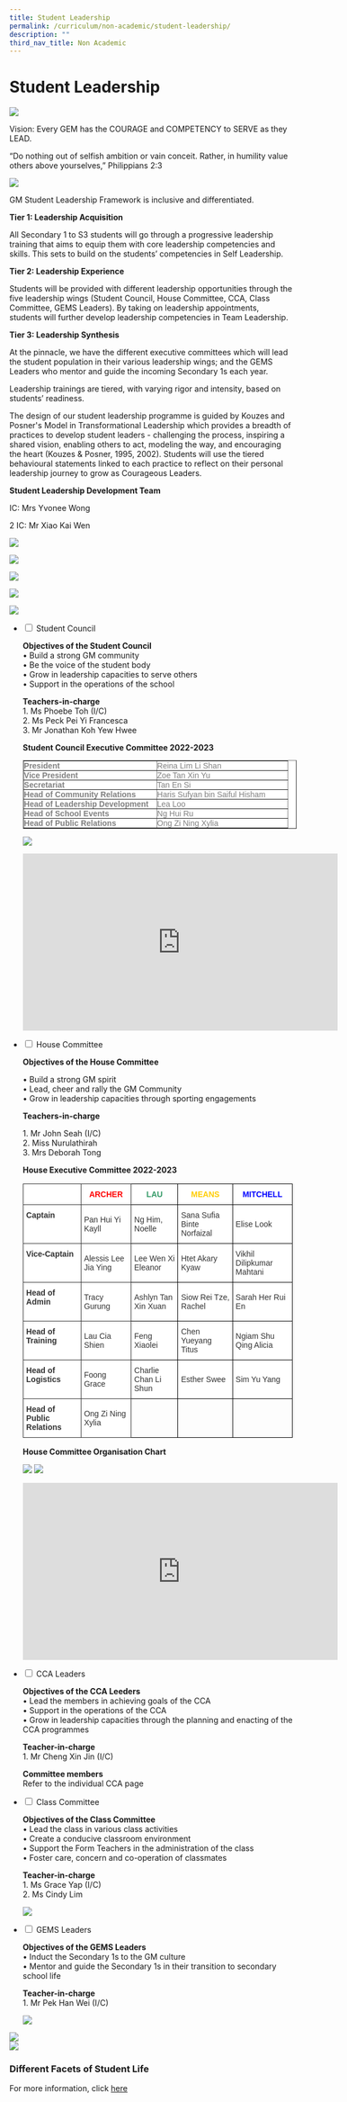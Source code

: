 ```yaml
---
title: Student Leadership
permalink: /curriculum/non-academic/student-leadership/
description: ""
third_nav_title: Non Academic
---
```

# **Student Leadership**

![](/images/Student-Leadership-Development-2048x1463.jpg)

Vision: Every GEM has the COURAGE and COMPETENCY to SERVE as they LEAD. 

“Do nothing out of selfish ambition or vain conceit. Rather, in humility value others above yourselves,” Philippians 2:3

![](/images/b28.png)

GM Student Leadership Framework is inclusive and differentiated.

**Tier 1: Leadership Acquisition**

All Secondary 1 to S3 students will go through a progressive leadership training that aims to equip them with core leadership competencies and skills. This sets to build on the students’ competencies in Self Leadership.

**Tier 2: Leadership Experience**

Students will be provided with different leadership opportunities through the five leadership wings (Student Council, House Committee, CCA, Class Committee, GEMS Leaders). By taking on leadership appointments, students will further develop leadership competencies in Team Leadership.

**Tier 3: Leadership Synthesis**

At the pinnacle, we have the different executive committees which will lead the student population in their various leadership wings; and the GEMS Leaders who mentor and guide the incoming Secondary 1s each year.

Leadership trainings are tiered, with varying rigor and intensity, based on students’ readiness.

The design of our student leadership programme is guided by Kouzes and Posner's Model in Transformational Leadership which provides a breadth of practices to develop student leaders - challenging the process, inspiring a shared vision, enabling others to act, modeling the way, and encouraging the heart (Kouzes & Posner, 1995, 2002). Students will use the tiered behavioural statements linked to each practice to reflect on their personal leadership journey to grow as Courageous Leaders.


**Student Leadership Development Team**

IC: Mrs Yvonee Wong

2 IC: Mr Xiao Kai Wen


![](/images/SLI1-1-1024x683.jpg)

![](/images/SLI2-1-1024x683.jpg)

![](/images/SLI3-1-1024x768.jpg)

![](/images/SLI4-1.jpg)

![](/images/SLI5-1.jpg)

<ul class="jekyllcodex_accordion">
  <li>
    <input type="checkbox" id="accordion1">
    <label for="accordion1">Student Council</label>
    <div>
			<p><b>Objectives of the Student Council</b><br>• Build a strong GM community<br> • Be the voice of the student body<br> • Grow in leadership capacities to serve others<br> • Support in the operations of the school</p>
			<p><b>Teachers-in-charge</b><br>1. Ms Phoebe Toh (I/C)<br>2. Ms Peck Pei Yi Francesca<br>3. Mr Jonathan Koh Yew Hwee</p>
			<p><b>Student Council Executive Committee 2022-2023</b></p>
			<p><table border="1" style="box-sizing: border-box; border-collapse: collapse; border-spacing: 0px; background-color: rgb(255, 255, 255); color: rgb(128, 128, 128); font-family: Helvetica, Verdana, Arial, sans-serif; font-size: 14px; font-style: normal; font-variant-ligatures: normal; font-variant-caps: normal; font-weight: 400; letter-spacing: normal; orphans: 2; text-align: start; text-transform: none; white-space: normal; widows: 2; word-spacing: 0px; -webkit-text-stroke-width: 0px; text-decoration-thickness: initial; text-decoration-style: initial; text-decoration-color: initial; width: 487.312px;"><tbody style="box-sizing: border-box;"><tr style="box-sizing: border-box;"><td style="box-sizing: border-box; padding: 0px; width: 237px;"><strong style="box-sizing: border-box; font-weight: bold;">President</strong></td><td style="box-sizing: border-box; padding: 0px; width: 233.312px;">Reina Lim Li Shan</td></tr><tr style="box-sizing: border-box;"><td style="box-sizing: border-box; padding: 0px; width: 237px;"><strong style="box-sizing: border-box; font-weight: bold;">Vice President</strong></td><td style="box-sizing: border-box; padding: 0px; width: 233.312px;">Zoe Tan Xin Yu</td></tr><tr style="box-sizing: border-box;"><td style="box-sizing: border-box; padding: 0px; width: 237px;"><strong style="box-sizing: border-box; font-weight: bold;">Secretariat</strong></td><td style="box-sizing: border-box; padding: 0px; width: 233.312px;">Tan En Si</td></tr><tr style="box-sizing: border-box;"><td style="box-sizing: border-box; padding: 0px; width: 237px;"><strong style="box-sizing: border-box; font-weight: bold;">Head of Community Relations</strong></td><td style="box-sizing: border-box; padding: 0px; width: 233.312px;">Haris Sufyan bin Saiful Hisham</td></tr><tr style="box-sizing: border-box;"><td style="box-sizing: border-box; padding: 0px; width: 237px;"><strong style="box-sizing: border-box; font-weight: bold;">Head of Leadership Development</strong></td><td style="box-sizing: border-box; padding: 0px; width: 233.312px;">Lea Loo</td></tr><tr style="box-sizing: border-box;"><td style="box-sizing: border-box; padding: 0px; width: 237px;"><strong style="box-sizing: border-box; font-weight: bold;">Head of School Events</strong></td><td style="box-sizing: border-box; padding: 0px; width: 233.312px;">Ng Hui Ru</td></tr><tr style="box-sizing: border-box;"><td style="box-sizing: border-box; padding: 0px; width: 237px;"><strong style="box-sizing: border-box; font-weight: bold;">Head of Public Relations</strong></td><td style="box-sizing: border-box; padding: 0px; width: 233.312px;">Ong Zi Ning Xylia</td></tr></tbody></table></p>
		<p><img src="/images/SLC.jpg"></p>
		<p><iframe width="560" height="315" src="https://www.youtube.com/embed/hUPWeluAbs0" title="YouTube video player" frameborder="0" allow="accelerometer; autoplay; clipboard-write; encrypted-media; gyroscope; picture-in-picture" allowfullscreen></iframe></p>
    </div>
	</li>
<li>
    <input type="checkbox" id="accordion2">
    <label for="accordion2">House Committee</label>
    <div>
			<p><b>Objectives of the House Committee </b></p>
			<p> • Build a strong GM spirit<br> • Lead, cheer and rally the GM Community<br> • Grow in leadership capacities through sporting engagements</p>
			<p><b>Teachers-in-charge</b></p>
			<p>1. Mr John Seah (I/C)<br>2. Miss Nurulathirah<br>3. Mrs Deborah Tong</p>
			<p><b>House Executive Committee 2022-2023</b></p>
			<p><table style="border-collapse:collapse;border-spacing:0" class="tg"><thead><tr><th style="background-color:#FFF;border-color:#333333;border-style:solid;border-width:1px;color:#808080;font-family:Arial, sans-serif;font-size:14px;font-weight:bold;overflow:hidden;padding:10px 5px;text-align:left;vertical-align:top;word-break:normal"><span style="font-weight:bold"> </span></th><th style="background-color:#FFF;border-color:#333333;border-style:solid;border-width:1px;color:#F00;font-family:Arial, sans-serif;font-size:14px;font-weight:bold;overflow:hidden;padding:10px 5px;text-align:center;vertical-align:top;word-break:normal"><span style="font-weight:bold">ARCHER</span></th><th style="background-color:#FFF;border-color:black;border-style:solid;border-width:1px;color:#396;font-family:Arial, sans-serif;font-size:14px;font-weight:bold;overflow:hidden;padding:10px 5px;text-align:center;vertical-align:top;word-break:normal"><span style="font-weight:bold">LAU</span></th><th style="background-color:#FFF;border-color:black;border-style:solid;border-width:1px;color:#FC0;font-family:Arial, sans-serif;font-size:14px;font-weight:bold;overflow:hidden;padding:10px 5px;text-align:center;vertical-align:top;word-break:normal"><span style="font-weight:bold">MEANS</span></th><th style="background-color:#FFF;border-color:black;border-style:solid;border-width:1px;color:#00F;font-family:Arial, sans-serif;font-size:14px;font-weight:bold;overflow:hidden;padding:10px 5px;text-align:center;vertical-align:top;word-break:normal"><span style="font-weight:bold">MITCHELL</span></th></tr></thead><tbody><tr><td style="background-color:#FFF;border-color:#333333;border-style:solid;border-width:1px;color:#333333;font-family:Arial, sans-serif;font-size:14px;font-weight:bold;overflow:hidden;padding:10px 5px;text-align:left;vertical-align:top;word-break:normal">Captain<br><br> </td><td style="background-color:#FFF;border-color:#333333;border-style:solid;border-width:1px;color:#333333;font-family:Arial, sans-serif;font-size:14px;overflow:hidden;padding:10px 5px;text-align:left;vertical-align:middle;word-break:normal">Pan Hui Yi Kayll</td><td style="background-color:#FFF;border-color:black;border-style:solid;border-width:1px;color:#333333;font-family:Arial, sans-serif;font-size:14px;overflow:hidden;padding:10px 5px;text-align:left;vertical-align:middle;word-break:normal">Ng Him, Noelle</td><td style="background-color:#FFF;border-color:black;border-style:solid;border-width:1px;color:#333333;font-family:Arial, sans-serif;font-size:14px;overflow:hidden;padding:10px 5px;text-align:left;vertical-align:middle;word-break:normal">Sana Sufia Binte Norfaizal</td><td style="background-color:#FFF;border-color:black;border-style:solid;border-width:1px;color:#333333;font-family:Arial, sans-serif;font-size:14px;overflow:hidden;padding:10px 5px;text-align:left;vertical-align:middle;word-break:normal">Elise Look</td></tr><tr><td style="background-color:#FFF;border-color:#333333;border-style:solid;border-width:1px;color:#333333;font-family:Arial, sans-serif;font-size:14px;font-weight:bold;overflow:hidden;padding:10px 5px;text-align:left;vertical-align:top;word-break:normal">Vice-Captain</td><td style="background-color:#FFF;border-color:#333333;border-style:solid;border-width:1px;color:#333333;font-family:Arial, sans-serif;font-size:14px;overflow:hidden;padding:10px 5px;text-align:left;vertical-align:middle;word-break:normal">Alessis Lee Jia Ying</td><td style="background-color:#FFF;border-color:black;border-style:solid;border-width:1px;color:#333333;font-family:Arial, sans-serif;font-size:14px;overflow:hidden;padding:10px 5px;text-align:left;vertical-align:middle;word-break:normal">Lee Wen Xi Eleanor</td><td style="background-color:#FFF;border-color:black;border-style:solid;border-width:1px;color:#333333;font-family:Arial, sans-serif;font-size:14px;overflow:hidden;padding:10px 5px;text-align:left;vertical-align:middle;word-break:normal">Htet Akary Kyaw</td><td style="background-color:#FFF;border-color:black;border-style:solid;border-width:1px;color:#333333;font-family:Arial, sans-serif;font-size:14px;overflow:hidden;padding:10px 5px;text-align:left;vertical-align:middle;word-break:normal">Vikhil Dilipkumar Mahtani</td></tr><tr><td style="background-color:#FFF;border-color:#333333;border-style:solid;border-width:1px;color:#333333;font-family:Arial, sans-serif;font-size:14px;font-weight:bold;overflow:hidden;padding:10px 5px;text-align:left;vertical-align:top;word-break:normal">Head of Admin<br><br> </td><td style="background-color:#FFF;border-color:#333333;border-style:solid;border-width:1px;color:#333333;font-family:Arial, sans-serif;font-size:14px;overflow:hidden;padding:10px 5px;text-align:left;vertical-align:middle;word-break:normal">Tracy Gurung</td><td style="background-color:#FFF;border-color:black;border-style:solid;border-width:1px;color:#333333;font-family:Arial, sans-serif;font-size:14px;overflow:hidden;padding:10px 5px;text-align:left;vertical-align:middle;word-break:normal">Ashlyn Tan Xin Xuan</td><td style="background-color:#FFF;border-color:black;border-style:solid;border-width:1px;color:#333333;font-family:Arial, sans-serif;font-size:14px;overflow:hidden;padding:10px 5px;text-align:left;vertical-align:middle;word-break:normal">Siow Rei Tze, Rachel</td><td style="background-color:#FFF;border-color:black;border-style:solid;border-width:1px;color:#333333;font-family:Arial, sans-serif;font-size:14px;overflow:hidden;padding:10px 5px;text-align:left;vertical-align:middle;word-break:normal">Sarah Her Rui En</td></tr><tr><td style="background-color:#FFF;border-color:#333333;border-style:solid;border-width:1px;color:#333333;font-family:Arial, sans-serif;font-size:14px;font-weight:bold;overflow:hidden;padding:10px 5px;text-align:left;vertical-align:top;word-break:normal">Head of Training<br><br> </td><td style="background-color:#FFF;border-color:#333333;border-style:solid;border-width:1px;color:#333333;font-family:Arial, sans-serif;font-size:14px;overflow:hidden;padding:10px 5px;text-align:left;vertical-align:middle;word-break:normal">Lau Cia Shien</td><td style="background-color:#FFF;border-color:black;border-style:solid;border-width:1px;color:#333333;font-family:Arial, sans-serif;font-size:14px;overflow:hidden;padding:10px 5px;text-align:left;vertical-align:middle;word-break:normal">Feng Xiaolei</td><td style="background-color:#FFF;border-color:black;border-style:solid;border-width:1px;color:#333333;font-family:Arial, sans-serif;font-size:14px;overflow:hidden;padding:10px 5px;text-align:left;vertical-align:middle;word-break:normal">Chen Yueyang Titus</td><td style="background-color:#FFF;border-color:black;border-style:solid;border-width:1px;color:#333333;font-family:Arial, sans-serif;font-size:14px;overflow:hidden;padding:10px 5px;text-align:left;vertical-align:middle;word-break:normal">Ngiam Shu Qing Alicia</td></tr><tr><td style="background-color:#FFF;border-color:#333333;border-style:solid;border-width:1px;color:#333333;font-family:Arial, sans-serif;font-size:14px;font-weight:bold;overflow:hidden;padding:10px 5px;text-align:left;vertical-align:top;word-break:normal">Head of Logistics<br><br> </td><td style="background-color:#FFF;border-color:#333333;border-style:solid;border-width:1px;color:#333333;font-family:Arial, sans-serif;font-size:14px;overflow:hidden;padding:10px 5px;text-align:left;vertical-align:middle;word-break:normal">Foong Grace</td><td style="background-color:#FFF;border-color:black;border-style:solid;border-width:1px;color:#333333;font-family:Arial, sans-serif;font-size:14px;overflow:hidden;padding:10px 5px;text-align:left;vertical-align:middle;word-break:normal">Charlie Chan Li Shun</td><td style="background-color:#FFF;border-color:black;border-style:solid;border-width:1px;color:#333333;font-family:Arial, sans-serif;font-size:14px;overflow:hidden;padding:10px 5px;text-align:left;vertical-align:middle;word-break:normal">Esther Swee</td><td style="background-color:#FFF;border-color:black;border-style:solid;border-width:1px;color:#333333;font-family:Arial, sans-serif;font-size:14px;overflow:hidden;padding:10px 5px;text-align:left;vertical-align:middle;word-break:normal">Sim Yu Yang</td></tr><tr><td style="background-color:#FFF;border-color:#333333;border-style:solid;border-width:1px;color:#333333;font-family:Arial, sans-serif;font-size:14px;font-weight:bold;overflow:hidden;padding:10px 5px;text-align:left;vertical-align:top;word-break:normal">Head of Public Relations</td><td style="background-color:#FFF;border-color:#333333;border-style:solid;border-width:1px;color:#333333;font-family:Arial, sans-serif;font-size:14px;overflow:hidden;padding:10px 5px;text-align:left;vertical-align:middle;word-break:normal">Ong Zi Ning Xylia</td><td style="border-color:black;border-style:solid;border-width:1px;color:#333333;font-family:Arial, sans-serif;font-size:14px;overflow:hidden;padding:10px 5px;text-align:left;vertical-align:top;word-break:normal"></td><td style="border-color:black;border-style:solid;border-width:1px;color:#333333;font-family:Arial, sans-serif;font-size:14px;overflow:hidden;padding:10px 5px;text-align:left;vertical-align:top;word-break:normal"></td><td style="border-color:black;border-style:solid;border-width:1px;color:#333333;font-family:Arial, sans-serif;font-size:14px;overflow:hidden;padding:10px 5px;text-align:left;vertical-align:top;word-break:normal"></td></tr></tbody></table></p>
	<p><b>House Committee Organisation Chart</b></p>
	<p><img src="/images/House-Committee-Organisation-Chart.jpg">
		<img src="/images/house%20exco.jpg"></p>
		<p><iframe width="560" height="315" src="https://www.youtube.com/embed/2vjFI2_UQ6Y" title="YouTube video player" frameborder="0" allow="accelerometer; autoplay; clipboard-write; encrypted-media; gyroscope; picture-in-picture" allowfullscreen></iframe></p>
    </div>
	</li>
<li>
    <input type="checkbox" id="accordion3">
    <label for="accordion3">CCA Leaders</label>
    <div>
			<p><b>Objectives of the CCA Leeders</b><br>• Lead the members in achieving goals of the CCA<br> • Support in the operations of the CCA<br> • Grow in leadership capacities through the planning and enacting of the CCA programmes</p>
			<p><b>Teacher-in-charge</b><br>1. Mr Cheng Xin Jin (I/C)</p>
			<p><b>Committee members</b><br>Refer to the individual CCA page</p>
	</div>
	</li>
	<li>
    <input type="checkbox" id="accordion4">
    <label for="accordion4">Class Committee</label>
    <div>
			<p><b>Objectives of the Class Committee</b><br>• Lead the class in various class activities<br> • Create a conducive classroom environment<br> • Support the Form Teachers in the administration of the class<br> • Foster care, concern and co-operation of classmates</p>
			<p><b>Teacher-in-charge</b><br>1. Ms Grace Yap (I/C)<br>2. Ms Cindy Lim</p>
			<p><img src="/images/Class-Committee-Organisation-Chart-.jpg"></p>
	</div>
	</li>
		<li>
    <input type="checkbox" id="accordion5">
    <label for="accordion5">GEMS Leaders</label>
    <div>
			<p><b>Objectives of the GEMS Leaders</b><br>• Induct the Secondary 1s to the GM culture<br> • Mentor and guide the Secondary 1s in their transition to secondary school life</p>
			<p><b>Teacher-in-charge</b><br>1. Mr Pek Han Wei (I/C)</p>
			<p><img src="/images/GEMSleaders.jpg"></p>
	</div>
	</li>
	</ul>
	
<img src="/images/Main-Pg-1-1024x768.jpg">
<br>
<img src="/images/Main-Pg-2-1024x768.jpg">

<h3>Different Facets of Student Life</h3>
For more information, click <a href="https://staging.dnskg7mp0u9ot.amplifyapp.com/different-facets-of-student-life/">here